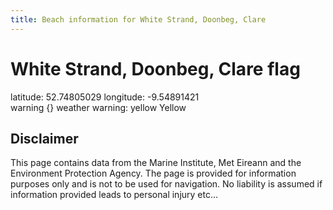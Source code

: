 ```yaml
---
title: Beach information for White Strand, Doonbeg, Clare
---
```

# White Strand, Doonbeg, Clare <span class="material-icons blue-flag">flag</span>

<div class="location-info">latitude: 52.74805029 longitude: -9.54891421</div>
<div class="met-eireann-warnings"><span class="material-icons {}-warning">warning</span>&nbsp;{} weather warning: yellow Yellow&nbsp;</div>
<div></div>

## Disclaimer

This page contains data from the Marine Institute, 
Met Eireann and the Environment Protection Agency. The page is provided for
information purposes only and is not to be used for navigation. No liability 
is assumed if information provided leads to personal injury etc...
